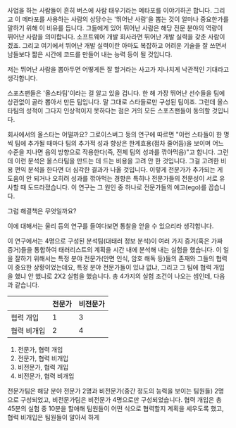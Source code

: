 사업을 하는 사람들이 흔히 버스에 사람 태우기라는 메타포를 이야기하곤 합니다. 그리고 이 메타포를 사용하는 사람의 상당수는 '뛰어난 사람'을 뽑는 것이 얼마나 중요한가를 말하기 위해 이 비유를 듭니다. 그들에게 있어 뛰어난 사람은 해당 전문 분야의 역량이 뛰어난 사람을 의미합니다. 소프트웨어 개발 회사라면 뛰어난 개발 실력을 갖춘 사람이겠죠. 그리고 여기에서 뛰어난 개발 실력이란 아마도 복잡하고 어려운 기술을 잘 쓰면서 남들보다 짧은 시간에 코드를 만들어 내는 능력 등이 될 것입니다. 

저는 뛰어난 사람을 뽑아두면 어떻게든 잘 할거라는 사고가 지나치게 낙관적인 기대라고 생각합니다.

스포츠팬들은 '올스타팀'이라는 걸 알고 있을 겁니다. 한 해 가장 뛰어난 선수들을 팀에 상관없이 골라 뽑아서 만든 팀입니다. 말 그대로 스타들로만 구성된 팀이죠. 그런데 올스타팀의 성적이 그다지 인상적이지 못하다는 점은 거의 모든 스포츠팬들이 동의할 것입니다.

회사에서의 올스타는 어떨까요? 그로이스버그 등의 연구에 따르면 "이런 스타들이 한 명씩 팀에 추가될 때마다 팀의 추가적 성과 향상은 한계효용(점차 줄어듬)을 보이며 어느 수준을 지나면 음의 방향으로 작용한다(즉, 전체 팀의 성과를 깎아먹음)"고 합니다. 그런데 이런 분석은 올스타팀을 만드는 데 드는 비용을 고려 안 한 것입니다. 그걸 고려한 비용 편익 분석을 한다면 더 심각한 결과가 나올 것입니다. 이렇게 전문가가 추가되는 게 도움이 안 되거나 오히려 성과를 깎아먹는 경향은 특히나 전문가들의 전문성이 서로 유사할 때 도드라졌습니다. 이 연구는 그 원인 중 하나로 전문가들의 에고(ego)를 꼽습니다.

그럼 해결책은 무엇일까요?

이에 대해서는 울리 등의 연구를 들여다보면 통찰을 얻을 수 있으리라 생각합니다.

이 연구에서는 4명으로 구성된 분석팀(대태러 정보 분석)이 여러 가지 증거(혹은 가짜 증거)들을 통합하여 태러리스트의 계획을 시간 내에 분석해 내는 실험을 했습니다. 이 일을 잘하기 위해서는 특정 분야 전문가(안면 인식, 암호 해독 등)들의 존재와 그들의 협력이 중요한 상황이었는데요, 특정 분야 전문가들이 있냐 없냐, 그리고 그 팀에 협력 개입을 했냐 안 했냐로 2X2 실험을 했습니다. 총 4가지의 실험 조건이 나오는 셈인데, 다음과 같습니다. 

| | 전문가| 비전문가|
|---|---|---|
|협력 개입| 1 | 3 |
|협력 비개입 | 2 | 4|

1. 전문가, 협력 개입
2. 전문가, 협력 비개입
3. 비전문가, 협력 개입
4. 비전문가, 협력 비개입

전문가팀은 해당 분야 전문가 2명과 비전문가(중간 정도의 능력을 보이는 팀원들) 2명으로 구성되었고, 비전문가팀은 비전문가 4명으로만 구성되었습니다. 협력 개입은 총 45분의 실험 중 10분을 할애해 팀원들이 어떤 식으로 협력할지 계획을 세우도록 했고, 협력 비개입은 팀원들이 알아서 하게 